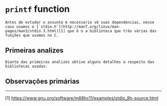 # `printf` function

	Antes de estudar o assunto é necessario vê suas dependencias, nesse caso usamos o [`stdio.h`](http://man7.org/linux/man-pages/man3/stdio.3.html)[1] que é o a biblioteca que trás várias das funções que usamos no C.

## Primeiras analizes

	Diante das primeiras analizes obtive alguns detalhes a respeito das bibliotecas usadas:

## Observações primárias


------------
[1] https://www.gnu.org/software/m68hc11/examples/stdio_8h-source.html
